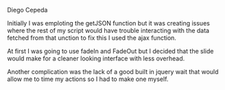 Diego Cepeda 

Initially I was emploting the getJSON function but it was creating issues where the rest of my script would have trouble interacting with the data fetched from that unction
to fix this I used the ajax function. 

At first I was going to use fadeIn and FadeOut but I decided that the slide would make for a cleaner looking interface with less overhead.

Another complication was the lack of a good built in jquery wait that would allow me to time my actions so I had to make one myself.

